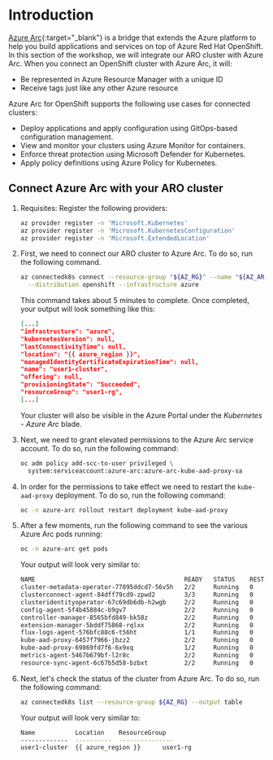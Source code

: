 # Introduction

[Azure Arc](https://azure.microsoft.com/en-us/products/azure-arc/){:target="_blank"} is a bridge that extends the Azure platform to help you build applications and services on top of Azure Red Hat OpenShift. In this section of the workshop, we will integrate our ARO cluster with Azure Arc. When you connect an OpenShift cluster with Azure Arc, it will:

- Be represented in Azure Resource Manager with a unique ID
- Receive tags just like any other Azure resource

Azure Arc for OpenShift supports the following use cases for connected clusters:

- Deploy applications and apply configuration using GitOps-based configuration management.
- View and monitor your clusters using Azure Monitor for containers.
- Enforce threat protection using Microsoft Defender for Kubernetes.
- Apply policy definitions using Azure Policy for Kubernetes.

## Connect Azure Arc with your ARO cluster

1. Requisites: Register the following providers:
     ```bash
    az provider register -n 'Microsoft.Kubernetes'
    az provider register -n 'Microsoft.KubernetesConfiguration'
    az provider register -n 'Microsoft.ExtendedLocation'
    ```

1. First, we need to connect our ARO cluster to Azure Arc. To do so, run the following command. 

    ```bash
    az connectedk8s connect --resource-group "${AZ_RG}" --name "${AZ_ARO}" \
      --distribution openshift --infrastructure azure
    ```

    This command takes about 5 minutes to complete. Once completed, your output will look something like this: 

    ```json
    [...]
    "infrastructure": "azure",
    "kubernetesVersion": null,
    "lastConnectivityTime": null,
    "location": "{{ azure_region }}",
    "managedIdentityCertificateExpirationTime": null,
    "name": "user1-cluster",
    "offering": null,
    "provisioningState": "Succeeded",
    "resourceGroup": "user1-rg",
    [...]
    ```

    Your cluster will also be visible in the Azure Portal under the *Kubernetes - Azure Arc* blade. 

1. Next, we need to grant elevated permissions to the Azure Arc service account. To do so, run the following command:

    ```bash
    oc adm policy add-scc-to-user privileged \
      system:serviceaccount:azure-arc:azure-arc-kube-aad-proxy-sa
    ```

1. In order for the permissions to take effect we need to restart the `kube-aad-proxy` deployment. To do so, run the following command: 

    ```bash
    oc -n azure-arc rollout restart deployment kube-aad-proxy
    ```

1. After a few moments, run the following command to see the various Azure Arc pods running:

    ```bash
    oc -n azure-arc get pods
    ```

    Your output will look very similar to:

    ```bash
    NAME                                         READY   STATUS    RESTARTS   AGE
    cluster-metadata-operator-77895ddcd7-56v5h   2/2     Running   0          8m18s
    clusterconnect-agent-84dff79cd9-zpwd2        3/3     Running   0          8m18s
    clusteridentityoperator-67c69db6db-h2wgb     2/2     Running   0          8m18s
    config-agent-5f4b45884c-b9gv7                2/2     Running   0          8m18s
    controller-manager-8565bfd849-bk58z          2/2     Running   0          8m18s
    extension-manager-5bddf75868-rqlxx           2/2     Running   0          8m18s
    flux-logs-agent-576bfc88c6-t56ht             1/1     Running   0          8m18s
    kube-aad-proxy-6457f7966-jbzz2               2/2     Running   0          8m18s
    kube-aad-proxy-69869fd7f6-6x9xq              1/2     Running   0          10s
    metrics-agent-5467b679bf-l2r8c               2/2     Running   0          8m18s
    resource-sync-agent-6c67b5d58-bzbxt          2/2     Running   0          8m18s
    ```

1. Next, let's check the status of the cluster from Azure Arc. To do so, run the following command: 

    ```bash 
    az connectedk8s list --resource-group ${AZ_RG} --output table
    ```

    Your output will look very similar to:

    ```bash
    Name           Location    ResourceGroup
    -------------  ----------  ---------------
    user1-cluster  {{ azure_region }}      user1-rg
    ```